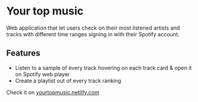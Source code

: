 <h1>Your top music</h1>
Web application that let users check on their most listened artists and tracks with different time ranges signing in with their Spotify account. 
<h2>Features</h2>
<ul>
  <li>Listen to a sample of every track hovering on each track card & open it on Spotify web player</li>
  <li>Create a playlist out of every track ranking</li>
</ul>
Check it on <a href='https://yourtopmusic.netlify.com' target='_blank'>yourtopmusic.netlify.com</a>
